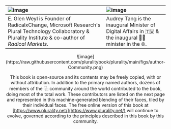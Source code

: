 | ![image](https://raw.githubusercontent.com/pluralitybook/plurality/main/figs/author-Glen.png)                                                            | ![image](https://raw.githubusercontent.com/pluralitybook/plurality/main/figs/author-Audrey.png)             |
| :------------------------------------------------------------------------------------------------------------------------------------------------------- | :---------------------------------------------------------------------------------------------------------- |
| E. Glen Weyl is Founder of RadicalxChange,  Microsoft Research's Plural Technology Collaboratory & Plurality Institute & co-author of *Radical Markets*. | Audrey Tang is the inaugural Minister of Digital Affairs in 🇹🇼 & the inaugural 🏳️‍⚧️ minister in the 🌐. |

<div align="center">
![image](https://raw.githubusercontent.com/pluralitybook/plurality/main/figs/author-Community.png)

This book is open-source and its contents may be freely copied, with or without attribution.  In addition to the primary named authors, dozens of members of the ⿻ community around the world contributed to the book, doing most of the total work.  These contributors are listed on the next page and represented in this machine-generated blending of their faces, tiled by their individual faces.  The free online version of this book at [https://www.plurality.net/](https://www.plurality.net/) will continue to evolve, governed according to the principles described in this book by this community.
</div>
